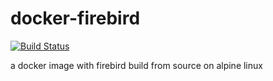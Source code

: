# docker-firebird
[![Build Status](https://travis-ci.org/lumue/docker-firebird.svg?branch=master)](https://travis-ci.org/lumue/docker-firebird)  

a docker image with firebird build from source on alpine linux